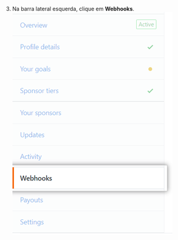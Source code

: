 3. Na barra lateral esquerda, clique em **Webhooks**. ![Aba Webhooks](/assets/images/help/sponsors/webhooks-tab.png)
